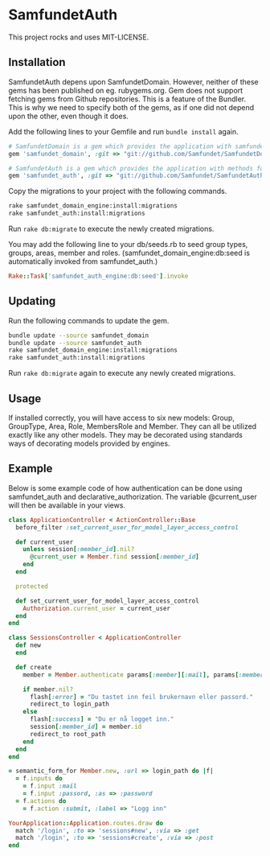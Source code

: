 # SamfundetAuth

This project rocks and uses MIT-LICENSE.

## Installation

SamfundetAuth depens upon SamfundetDomain. However, neither of these gems has been published on eg.
rubygems.org. Gem does not support fetching gems from Github repositories. This is a feature of the
Bundler. This is why we need to specify both of the gems, as if one did not depend upon the other,
even though it does.

Add the following lines to your Gemfile and run `bundle install` again.

```ruby
# SamfundetDomain is a gem which provides the application with samfundets domain models.
gem 'samfundet_domain', :git => "git://github.com/Samfundet/SamfundetDomain.git"

# SamfundetAuth is a gem which provides the application with methods for authenticating against mdb2.
gem 'samfundet_auth', :git => "git://github.com/Samfundet/SamfundetAuth.git"
```

Copy the migrations to your project with the following commands.

```bash
rake samfundet_domain_engine:install:migrations
rake samfundet_auth:install:migrations
```

Run `rake db:migrate` to execute the newly created migrations.

You may add the following line to your db/seeds.rb to seed group types, groups, areas, member
and roles. (samfundet_domain_engine:db:seed is automatically invoked from samfundet_auth.)

```ruby
Rake::Task['samfundet_auth_engine:db:seed'].invoke
```

## Updating

Run the following commands to update the gem.

```bash
bundle update --source samfundet_domain
bundle update --source samfundet_auth
rake samfundet_domain_engine:install:migrations
rake samfundet_auth:install:migrations
```

Run `rake db:migrate` again to execute any newly created migrations.

## Usage

If installed correctly, you will have access to six new models: Group, GroupType, Area, Role,
MembersRole and Member. They can all be utilized exactly like any other models. They may be
decorated using standards ways of decorating models provided by engines.

## Example

Below is some example code of how authentication can be done using samfundet_auth and
declarative_authorization. The variable @current_user will then be available in your views.

```ruby
class ApplicationController < ActionController::Base
  before_filter :set_current_user_for_model_layer_access_control

  def current_user
    unless session[:member_id].nil?
      @current_user = Member.find session[:member_id]
    end
  end

  protected

  def set_current_user_for_model_layer_access_control
    Authorization.current_user = current_user
  end
end
```

```ruby
class SessionsController < ApplicationController
  def new
  end

  def create
    member = Member.authenticate params[:member][:mail], params[:member][:passord]

    if member.nil?
      flash[:error] = "Du tastet inn feil brukernavn eller passord."
      redirect_to login_path
    else
      flash[:success] = "Du er nå logget inn."
      session[:member_id] = member.id
      redirect_to root_path
    end
  end
end
```

```ruby
= semantic_form_for Member.new, :url => login_path do |f|
  = f.inputs do
    = f.input :mail
    = f.input :passord, :as => :password
  = f.actions do
    = f.action :submit, :label => "Logg inn"
```

```ruby
YourApplication::Application.routes.draw do
  match '/login', :to => 'sessions#new', :via => :get
  match '/login', :to => 'sessions#create', :via => :post
end
```
